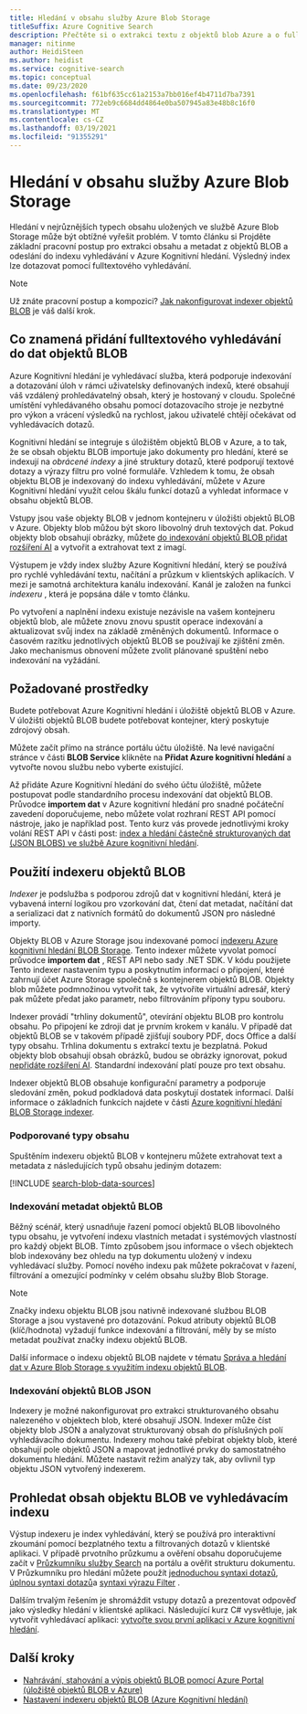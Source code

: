 ```yaml
---
title: Hledání v obsahu služby Azure Blob Storage
titleSuffix: Azure Cognitive Search
description: Přečtěte si o extrakci textu z objektů blob Azure a o fulltextovém vyhledávání v indexu Azure Kognitivní hledání.
manager: nitinme
author: HeidiSteen
ms.author: heidist
ms.service: cognitive-search
ms.topic: conceptual
ms.date: 09/23/2020
ms.openlocfilehash: f61bf635cc61a2153a7bb016ef4b4711d7ba7391
ms.sourcegitcommit: 772eb9c6684dd4864e0ba507945a83e48b8c16f0
ms.translationtype: MT
ms.contentlocale: cs-CZ
ms.lasthandoff: 03/19/2021
ms.locfileid: "91355291"
---
```

# <a name="search-over-azure-blob-storage-content"></a>Hledání v obsahu služby Azure Blob Storage

Hledání v nejrůznějších typech obsahu uložených ve službě Azure Blob Storage může být obtížné vyřešit problém. V tomto článku si Projděte základní pracovní postup pro extrakci obsahu a metadat z objektů BLOB a odeslání do indexu vyhledávání v Azure Kognitivní hledání. Výsledný index lze dotazovat pomocí fulltextového vyhledávání.

> [!NOTE]
> Už znáte pracovní postup a kompozici? [Jak nakonfigurovat indexer objektů BLOB](search-howto-indexing-azure-blob-storage.md) je váš další krok.

## <a name="what-it-means-to-add-full-text-search-to-blob-data"></a>Co znamená přidání fulltextového vyhledávání do dat objektů BLOB

Azure Kognitivní hledání je vyhledávací služba, která podporuje indexování a dotazování úloh v rámci uživatelsky definovaných indexů, které obsahují váš vzdálený prohledávatelný obsah, který je hostovaný v cloudu. Společné umístění vyhledávaného obsahu pomocí dotazovacího stroje je nezbytné pro výkon a vrácení výsledků na rychlost, jakou uživatelé chtějí očekávat od vyhledávacích dotazů.

Kognitivní hledání se integruje s úložištěm objektů BLOB v Azure, a to tak, že se obsah objektu BLOB importuje jako dokumenty pro hledání, které se indexují na *obrácené indexy* a jiné struktury dotazů, které podporují textové dotazy a výrazy filtru pro volné formuláře. Vzhledem k tomu, že obsah objektu BLOB je indexovaný do indexu vyhledávání, můžete v Azure Kognitivní hledání využít celou škálu funkcí dotazů a vyhledat informace v obsahu objektů BLOB.

Vstupy jsou vaše objekty BLOB v jednom kontejneru v úložišti objektů BLOB v Azure. Objekty blob můžou být skoro libovolný druh textových dat. Pokud objekty blob obsahují obrázky, můžete [do indexování objektů BLOB přidat rozšíření AI](search-blob-ai-integration.md) a vytvořit a extrahovat text z imagí.

Výstupem je vždy index služby Azure Kognitivní hledání, který se používá pro rychlé vyhledávání textu, načítání a průzkum v klientských aplikacích. V mezi je samotná architektura kanálu indexování. Kanál je založen na funkci *indexeru* , která je popsána dále v tomto článku.

Po vytvoření a naplnění indexu existuje nezávisle na vašem kontejneru objektů blob, ale můžete znovu znovu spustit operace indexování a aktualizovat svůj index na základě změněných dokumentů. Informace o časovém razítku jednotlivých objektů BLOB se používají ke zjištění změn. Jako mechanismus obnovení můžete zvolit plánované spuštění nebo indexování na vyžádání.

## <a name="required-resources"></a>Požadované prostředky

Budete potřebovat Azure Kognitivní hledání i úložiště objektů BLOB v Azure. V úložišti objektů BLOB budete potřebovat kontejner, který poskytuje zdrojový obsah.

Můžete začít přímo na stránce portálu účtu úložiště. Na levé navigační stránce v části **BLOB Service** klikněte na **Přidat Azure kognitivní hledání** a vytvořte novou službu nebo vyberte existující. 

Až přidáte Azure Kognitivní hledání do svého účtu úložiště, můžete postupovat podle standardního procesu indexování dat objektů BLOB. Průvodce **importem dat** v Azure kognitivní hledání pro snadné počáteční zavedení doporučujeme, nebo můžete volat rozhraní REST API pomocí nástroje, jako je například post. Tento kurz vás provede jednotlivými kroky volání REST API v části post: [index a hledání částečně strukturovaných dat (JSON BLOBS) ve službě Azure kognitivní hledání](search-semi-structured-data.md). 

## <a name="use-a-blob-indexer"></a>Použití indexeru objektů BLOB

*Indexer* je podslužba s podporou zdrojů dat v kognitivní hledání, která je vybavená interní logikou pro vzorkování dat, čtení dat metadat, načítání dat a serializaci dat z nativních formátů do dokumentů JSON pro následné importy. 

Objekty BLOB v Azure Storage jsou indexované pomocí [indexeru Azure kognitivní hledání BLOB Storage](search-howto-indexing-azure-blob-storage.md). Tento indexer můžete vyvolat pomocí průvodce **importem dat** , REST API nebo sady .NET SDK. V kódu použijete Tento indexer nastavením typu a poskytnutím informací o připojení, které zahrnují účet Azure Storage společně s kontejnerem objektů BLOB. Objekty blob můžete podmnožinou vytvořit tak, že vytvoříte virtuální adresář, který pak můžete předat jako parametr, nebo filtrováním přípony typu souboru.

Indexer provádí "trhliny dokumentů", otevírání objektu BLOB pro kontrolu obsahu. Po připojení ke zdroji dat je prvním krokem v kanálu. V případě dat objektů BLOB se v takovém případě zjišťují soubory PDF, docs Office a další typy obsahu. Trhlina dokumentu s extrakcí textu je bezplatná. Pokud objekty blob obsahují obsah obrázků, budou se obrázky ignorovat, pokud [nepřidáte rozšíření AI](search-blob-ai-integration.md). Standardní indexování platí pouze pro text obsahu.

Indexer objektů BLOB obsahuje konfigurační parametry a podporuje sledování změn, pokud podkladová data poskytují dostatek informací. Další informace o základních funkcích najdete v části [Azure kognitivní hledání BLOB Storage indexer](search-howto-indexing-azure-blob-storage.md).

### <a name="supported-content-types"></a>Podporované typy obsahu

Spuštěním indexeru objektů BLOB v kontejneru můžete extrahovat text a metadata z následujících typů obsahu jediným dotazem:

[!INCLUDE [search-blob-data-sources](../../includes/search-blob-data-sources.md)]

### <a name="indexing-blob-metadata"></a>Indexování metadat objektů BLOB

Běžný scénář, který usnadňuje řazení pomocí objektů BLOB libovolného typu obsahu, je vytvoření indexu vlastních metadat i systémových vlastností pro každý objekt BLOB. Tímto způsobem jsou informace o všech objektech blob indexovány bez ohledu na typ dokumentu uložený v indexu vyhledávací služby. Pomocí nového indexu pak můžete pokračovat v řazení, filtrování a omezující podmínky v celém obsahu služby Blob Storage.

> [!NOTE]
> Značky indexu objektu BLOB jsou nativně indexované službou BLOB Storage a jsou vystavené pro dotazování. Pokud atributy objektů BLOB (klíč/hodnota) vyžadují funkce indexování a filtrování, měly by se místo metadat používat značky indexu objektů BLOB.
>
> Další informace o indexu objektů BLOB najdete v tématu [Správa a hledání dat v Azure Blob Storage s využitím indexu objektů BLOB](../storage/blobs/storage-manage-find-blobs.md).

### <a name="indexing-json-blobs"></a>Indexování objektů BLOB JSON

Indexery je možné nakonfigurovat pro extrakci strukturovaného obsahu nalezeného v objektech blob, které obsahují JSON. Indexer může číst objekty blob JSON a analyzovat strukturovaný obsah do příslušných polí vyhledávacího dokumentu. Indexery mohou také přebírat objekty blob, které obsahují pole objektů JSON a mapovat jednotlivé prvky do samostatného dokumentu hledání. Můžete nastavit režim analýzy tak, aby ovlivnil typ objektu JSON vytvořený indexerem.

## <a name="search-blob-content-in-a-search-index"></a>Prohledat obsah objektu BLOB ve vyhledávacím indexu 

Výstup indexeru je index vyhledávání, který se používá pro interaktivní zkoumání pomocí bezplatného textu a filtrovaných dotazů v klientské aplikaci. V případě prvotního průzkumu a ověření obsahu doporučujeme začít v [Průzkumníku služby Search](search-explorer.md) na portálu a ověřit strukturu dokumentu. V Průzkumníku pro hledání můžete použít [jednoduchou syntaxi dotazů](query-simple-syntax.md), [úplnou syntaxi dotazů](query-lucene-syntax.md)a [syntaxi výrazu Filter](query-odata-filter-orderby-syntax.md) .

Dalším trvalým řešením je shromáždit vstupy dotazů a prezentovat odpověď jako výsledky hledání v klientské aplikaci. Následující kurz C# vysvětluje, jak vytvořit vyhledávací aplikaci: [vytvořte svou první aplikaci v Azure kognitivní hledání](tutorial-csharp-create-first-app.md).

## <a name="next-steps"></a>Další kroky

+ [Nahrávání, stahování a výpis objektů BLOB pomocí Azure Portal (úložiště objektů BLOB v Azure)](../storage/blobs/storage-quickstart-blobs-portal.md)
+ [Nastavení indexeru objektů BLOB (Azure Kognitivní hledání)](search-howto-indexing-azure-blob-storage.md)